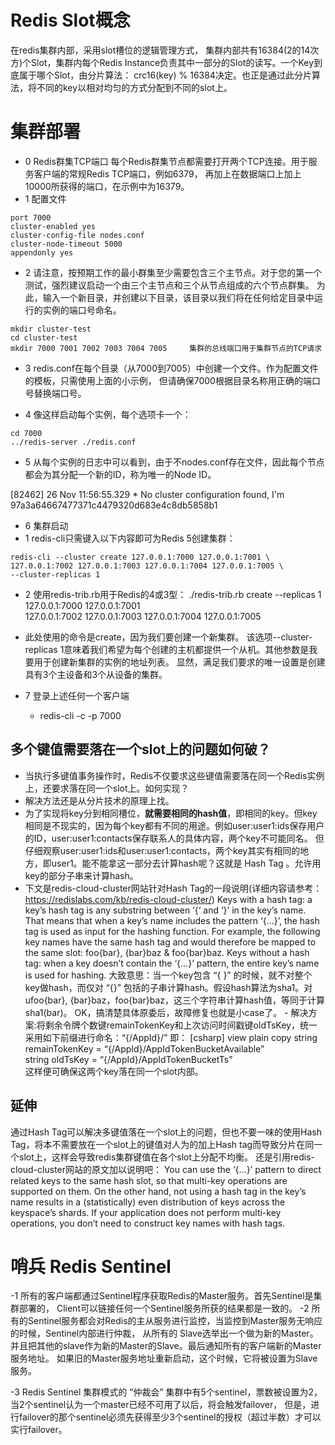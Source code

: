 # Redis Slot概念
在redis集群内部，采用slot槽位的逻辑管理方式， 集群内部共有16384(2的14次方)个Slot，集群内每个Redis Instance负责其中一部分的Slot的读写。一个Key到底属于哪个Slot，由分片算法：
crc16(key) % 16384决定。也正是通过此分片算法，将不同的key以相对均匀的方式分配到不同的slot上。

# 集群部署
- 0 Redis群集TCP端口
每个Redis群集节点都需要打开两个TCP连接。用于服务客户端的常规Redis TCP端口，例如6379，
再加上在数据端口上加上10000所获得的端口，在示例中为16379。
- 1 配置文件
```
port 7000
cluster-enabled yes
cluster-config-file nodes.conf
cluster-node-timeout 5000
appendonly yes
```
- 2 请注意，按预期工作的最小群集至少需要包含三个主节点。对于您的第一个测试，强烈建议启动一个由三个主节点和三个从节点组成的六个节点群集。
为此，输入一个新目录，并创建以下目录，该目录以我们将在任何给定目录中运行的实例的端口号命名。
```
mkdir cluster-test
cd cluster-test
mkdir 7000 7001 7002 7003 7004 7005     集群的总线端口用于集群节点的TCP请求
```
- 3 redis.conf在每个目录（从7000到7005）中创建一个文件。作为配置文件的模板，只需使用上面的小示例，
但请确保7000根据目录名称用正确的端口号替换端口号。

- 4 像这样启动每个实例，每个选项卡一个：
```
cd 7000
../redis-server ./redis.conf
```

- 5 从每个实例的日志中可以看到，由于不nodes.conf存在文件，因此每个节点都会为其分配一个新的ID，称为唯一的Node ID。

[82462] 26 Nov 11:56:55.329 * No cluster configuration found, I'm 97a3a64667477371c4479320d683e4c8db5858b1

- 6 集群启动
- 1 redis-cli只需键入以下内容即可为Redis 5创建集群：
```
redis-cli --cluster create 127.0.0.1:7000 127.0.0.1:7001 \
127.0.0.1:7002 127.0.0.1:7003 127.0.0.1:7004 127.0.0.1:7005 \
--cluster-replicas 1
```
- 2 使用redis-trib.rb用于Redis的4或3型：
    ./redis-trib.rb create --replicas 1 127.0.0.1:7000 127.0.0.1:7001 \
    127.0.0.1:7002 127.0.0.1:7003 127.0.0.1:7004 127.0.0.1:7005
- 此处使用的命令是create，因为我们要创建一个新集群。
该选项--cluster-replicas 1意味着我们希望为每个创建的主机都提供一个从机。其他参数是我要用于创建新集群的实例的地址列表。
显然，满足我们要求的唯一设置是创建具有3个主设备和3个从设备的集群。

- 7 登录上述任何一个客户端
    - redis-cli -c -p 7000

## 多个键值需要落在一个slot上的问题如何破？
   - 当执行多键值事务操作时，Redis不仅要求这些键值需要落在同一个Redis实例上，还要求落在同一个slot上。如何实现？
   - 解决方法还是从分片技术的原理上找。
   - 为了实现将key分到相同槽位，**就需要相同的hash值**，即相同的key。但key相同是不现实的，因为每个key都有不同的用途。例如user:user1:ids保存用户的ID，user:user1:contacts保存联系人的具体内容，两个key不可能同名。
但仔细观察user:user1:ids和user:user1:contacts，两个key其实有相同的地方，即user1。能不能拿这一部分去计算hash呢？这就是 Hash Tag 。允许用key的部分子串来计算hash。
   - 下文是redis-cloud-cluster网站针对Hash Tag的一段说明(详细内容请参考：https://redislabs.com/kb/redis-cloud-cluster/)
 Keys with a hash tag: a key’s hash tag is any substring between ‘{‘ and ‘}’ in the key’s name. That means that when a key’s name includes the pattern ‘{…}’, the hash tag is used as input for the hashing function. For example, the following key names have the same hash tag and would therefore be mapped to the same slot: foo{bar}, {bar}baz & foo{bar}baz.
 Keys without a hash tag: when a key doesn’t contain the ‘{…}’ pattern, the entire key’s name is used for hashing.
           大致意思：当一个key包含 “{ }” 的时候，就不对整个key做hash，而仅对 “{}” 包括的子串计算hash。假设hash算法为sha1。对ufoo{bar}, {bar}baz，foo{bar}baz，这三个字符串计算hash值，等同于计算sha1(bar)。
        OK，搞清楚具体原委后，故障修复也就是小case了。
    - 解决方案:将剩余令牌个数键remainTokenKey和上次访问时间戳键oldTsKey，统一采用如下前缀进行命名：“{/AppId}/”
即：
[csharp] view plain copy
string remainTokenKey = “{/AppId}/AppIdTokenBucketAvailable”  
string oldTsKey = “{/AppId}/AppIdTokenBucketTs”  
 这样便可确保这两个key落在同一个slot内部。

## 延伸
   通过Hash Tag可以解决多键值落在一个slot上的问题，但也不要一味的使用Hash Tag，将本不需要放在一个slot上的键值对人为的加上Hash tag而导致分片在同一个slot上，这样会导致redis集群键值在各个slot上分配不均衡。
还是引用redis-cloud-cluster网站的原文加以说明吧：
You can use the ‘{…}’ pattern to direct related keys to the same hash slot, so that multi-key operations are supported on them. On the other hand, not using a hash tag in the key’s name results in a (statistically) even distribution of keys across the keyspace’s shards. If your application does not perform multi-key operations, you don’t need to construct key names with hash tags.


# 哨兵 Redis Sentinel
-1 所有的客户端都通过Sentinel程序获取Redis的Master服务。首先Sentinel是集群部署的，
Client可以链接任何一个Sentinel服务所获的结果都是一致的。
-2 所有的Sentinel服务都会对Redis的主从服务进行监控，当监控到Master服务无响应的时候，Sentinel内部进行仲裁，
从所有的 Slave选举出一个做为新的Master。并且把其他的slave作为新的Master的Slave。最后通知所有的客户端新的Master服务地址。
如果旧的Master服务地址重新启动，这个时候，它将被设置为Slave服务。

-3 Redis Sentinel 集群模式的 “仲裁会” 
集群中有5个sentinel，票数被设置为2，当2个sentinel认为一个master已经不可用了以后，将会触发failover，
但是，进行failover的那个sentinel必须先获得至少3个sentinel的授权（超过半数）才可以实行failover。

  